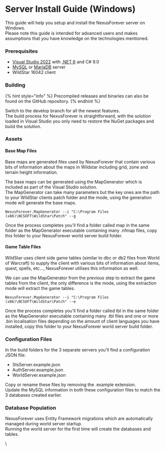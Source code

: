 # Server Install Guide (Windows)

This guide will help you setup and install the NexusForever server on Windows.\
Please note this guide is intended for advanced users and makes assumptions that you have knowledge on the technologies mentioned.

### Prerequisites

* [Visual Studio 2022](https://visualstudio.microsoft.com/downloads/) with [.NET 6](https://dotnet.microsoft.com/download/dotnet/6.0) and C# 9.0
* [MySQL](https://www.mysql.com) or [MariaDB](https://mariadb.org) server
* WildStar 16042 client

### Building

{% hint style="info" %}
Precompiled releases and binaries can also be found on the GitHub repository.&#x20;
{% endhint %}

Switch to the develop branch for all the newest features.\
The build process for NexusForever is straightforward, with the solution loaded in Visual Studio you only need to restore the NuGet packages and build the solution.

### Assets

#### Base Map Files

Base maps are generated files used by NexusForever that contain various bits of information about the maps in Wildstar including grid, zone and terrain height information.

The base maps can be generated using the MapGenerator which is included as part of the Visual Studio solution.\
The MapGenerator can take many parameters but the key ones are the path to your WildStar clients patch folder and the mode, using the generation mode will generate the base maps.

```
NexusForever.MapGenerator --i "C:\Program Files (x86)\NCSOFT\WildStar\Patch" --g
```

Once the process completes you'll find a folder called map in the same folder as the MapGenerator executable containing many .nfmap files, copy this folder to your NexusForever world server build folder.

#### Game Table Files

WildStar uses client side game tables (similar to dbc or db2 files from World of Warcraft) to supply the client with various bits of information about items, quest, spells, etc..., NexusForever utilises this information as well.

We can use the MapGenerator from the previous step to extract the game tables from the client, the only difference is the mode, using the extraction mode will extract the game tables.

```
NexusForever.MapGenerator --i "C:\Program Files (x86)\NCSOFT\WildStar\Patch" --e
```

Once the process completes you'll find a folder called tbl in the same folder as the MapGenerator executable containing many .tbl files and one or more .bin localisation files depending on the amount of client languages you have installed, copy this folder to your NexusForever world server build folder.

### Configuration Files

In the build folders for the 3 separate servers you'll find a configuration JSON file:

* StsServer.example.json
* AuthServer.example.json
* WorldServer.example.json

Copy or rename these files by removing the .example extension.\
Update the MySQL information in both these configuration files to match the 3 databases created earlier.

### Database Population

NexusForever uses Entity Framework migrations which are automatically managed during world server startup.\
Running the world server for the first time will create the databases and tables.



\




